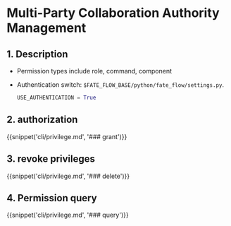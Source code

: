 # Multi-Party Collaboration Authority Management

## 1. Description

- Permission types include role, command, component

- Authentication switch: `$FATE_FLOW_BASE/python/fate_flow/settings.py`.

  ```python
  USE_AUTHENTICATION = True
  ```

## 2. authorization

{{snippet('cli/privilege.md', '### grant')}}


## 3. revoke privileges

{{snippet('cli/privilege.md', '### delete')}}


## 4. Permission query

{{snippet('cli/privilege.md', '### query')}}
